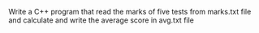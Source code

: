 Write a C++ program that read the marks of five tests from marks.txt file and calculate and write the average score in avg.txt file
